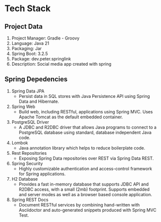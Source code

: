 # Tech Stack
## Project Data
1. Project Manager: Gradle - Groovy
2. Language: Java 21
3. Packaging: Jar
4. Spring Boot: 3.2.5
5. Package: dev.peter.springlink
6. Description: Social media app created with spring

## Spring Depedencies
1. Spring Data JPA
   - Persist data in SQL stores with Java Persistence API using Spring Data and Hibernate.
2. Spring Web
   - Build web, including RESTful, applications using Spring MVC. Uses Apache Tomcat as the default embedded container.
3. PostgreSQL Driver
   - A JDBC and R2DBC driver that allows Java programs to connect to a PostgreSQL database using standard, database independent Java code.
4. Lombok
   - Java annotation library which helps to reduce boilerplate code.
5. Rest Repositories
   - Exposing Spring Data repositories over REST via Spring Data REST.
6. Spring Security
   - Highly customizable authentication and access-control framework for Spring applications.
7. H2 Database
   - Provides a fast in-memory database that supports JDBC API and R2DBC access, with a small (2mb) footprint. Supports embedded and server modes as well as a browser based console application.
8. Spring REST Docs
   - Document RESTful services by combining hand-written with Asciidoctor and auto-generated snippets produced with Spring MVC Test.
